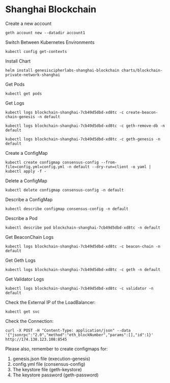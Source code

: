 # Shanghai Blockchain

Create a new account
```
geth account new --datadir account1
```

Switch Between Kubernetes Environments
```
kubectl config get-contexts
```

Install Chart
```
helm install genesiscipherlabs-shanghai-blockchain charts/blockchain-private-network-shanghai
```

Get Pods
```
kubectl get pods
```

Get Logs
```
kubectl logs blockchain-shanghai-7cb49d5dbd-xd8tc -c create-beacon-chain-genesis -n default
```

```
kubectl logs blockchain-shanghai-7cb49d5dbd-xd8tc -c geth-remove-db -n default
```

```
kubectl logs blockchain-shanghai-7cb49d5dbd-xd8tc -c geth-genesis -n default
```

Create a ConfigMap
```
kubectl create configmap consensus-config --from-file=config.yml=config.yml -n default --dry-run=client -o yaml | kubectl apply -f -
```

Delete a ConfigMap
```
kubectl delete configmap consensus-config -n default
```

Describe a ConfigMap
```
kubectl describe configmap consensus-config -n default
```

Describe a Pod
```
kubectl describe pod blockchain-shanghai-7cb49d5dbd-xd8tc -n default
```

Get BeaconChain Logs
```
kubectl logs blockchain-shanghai-7cb49d5dbd-xd8tc -c beacon-chain -n default
```

Get Geth Logs
```
kubectl logs blockchain-shanghai-7cb49d5dbd-xd8tc -c geth -n default
```

Get Validator Logs
```
kubectl logs blockchain-shanghai-7cb49d5dbd-xd8tc -c validator -n default
```

Check the External IP of the LoadBalancer:
```
kubectl get svc
```

Check the Connection:
```
curl -X POST -H "Content-Type: application/json" --data '{"jsonrpc":"2.0","method":"eth_blockNumber","params":[],"id":1}' http://174.138.123.108:8545
```

Please also, remember to create configmaps for:
1. genesis.json file (execution-genesis)
2. config.yml file (consensus-config)
3. The keystore file (geth-keystore)
4. The keystore password (geth-password)
